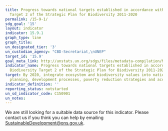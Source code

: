 ```yaml
---
title: Progress towards national targets established in accordance with Aichi Biodiversity
  Target 2 of the Strategic Plan for Biodiversity 2011-2020
permalink: /15-9-1/
sdg_goal: '15'
layout: indicator
indicator: 15.9.1
graph_type: line
graph_title:
un_designated_tier: '3'
un_custodian_agency: "CBD-Secretariat,\nUNEP"
target_id: '15.9'
goal_meta_link: http://unstats.un.org/sdgs/files/metadata-compilation/Metadata-Goal-15.pdf
indicator_name: Progress towards national targets established in accordance with Aichi
  Biodiversity Target 2 of the Strategic Plan for Biodiversity 2011-2020
target: By 2020, integrate ecosystem and biodiversity values into national and local
  planning, development processes, poverty reduction strategies and accounts
indicator_definition: ''
reporting_status: notstarted
un_sd_indicator_code: C150901
un_notes:
---
```


We are still looking for a suitable data source for this indicator. Please contact us if you think you can help by emailing <a href="mailto:SustainableDevelopment@ons.gov.uk">SustainableDevelopment@ons.gov.uk</a>.


